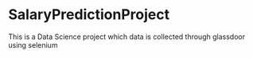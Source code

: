 # SalaryPredictionProject

This is a Data Science project which data is collected through glassdoor using selenium
